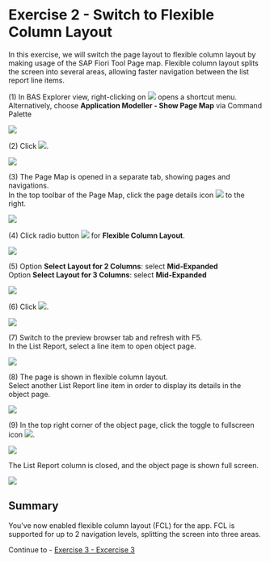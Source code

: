 # Exercise 2 - Switch to Flexible Column Layout

In this exercise, we will switch the page layout to flexible column layout by making usage of the SAP Fiori Tool Page map.
Flexible column layout splits the screen into several areas, allowing faster navigation between the list report line items.

(1) In BAS Explorer view, right-clicking on ![](./images/image2.png)
opens a shortcut menu.<br>
Alternatively, choose **Application Modeller - Show Page Map** via Command Palette

![](./images/image1.png)

(2) Click ![](./images/image4.png).<br>

![](./images/image3.png)

(3) The Page Map is opened in a separate tab, showing pages and navigations.<br>
In the top toolbar of the Page Map, click the page details icon ![](./images/image6.png) to the right.


![](./images/image5.png)

(4) Click radio button ![](./images/image8.png) for **Flexible Column Layout**.

![](./images/image7.png)

(5) Option **Select Layout for 2 Columns**: select **Mid-Expanded**<br>
Option **Select Layout for 3 Columns**: select **Mid-Expanded**


![](./images/image9.png)

(6) Click ![](./images/image12.png).

![](./images/image11.png)

(7) Switch to the preview browser tab and refresh with F5.<br>
In the List Report, select a line item to open object page.

![](./images/image13.png)

(8) The page is shown in flexible column layout.<br> 
Select another List Report line item in order to display its details in the object page.

![](./images/image15.png)

(9) In the top right corner of the object page, click the toggle to fullscreen icon ![](./images/image18.png).

![](./images/image17.png)

The List Report column is closed, and the object page is shown full screen.

![](./images/image19.png)

## Summary

You've now enabled flexible column layout (FCL) for the app. FCL is supported for up to 2 navigation levels, splitting the screen into three areas.

Continue to - [Exercise 3 - Excercise 3 ](../ex3/README.md)